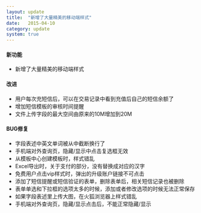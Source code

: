 ```yaml
---
layout: update
title:  "新增了大量精美的移动端样式"
date:   2015-04-10
category: update
system: true
---
```


#### 新功能
* 新增了大量精美的移动端样式

#### 改进
* 用户每次充短信后，可以在交易记录中看到充值后自己的短信余额了
* 增加短信模板的审核时间提醒
* 文件上传字段的最大空间由原来的10M增加到20M

#### BUG修复
* 字段表述中英文单词被从中截断换行了
* 手机端对外查询页，隐藏/显示中点击复选框无效
* 从模板中心创建模板时，样式错乱
* Excel导出时，关于支付的部分，没有替换成对应的汉字
* 免费用户点击vip样式时，弹出的升级账户链接不可点击
* 添加了短信提醒或短信验证的表单，删除表单后，相关短信记录也被删除
* 表单单选和下拉框的选项太多的时候，添加或者修改选项的时候无法正常保存
* 如果字段表述里上传大图，在火狐浏览器上样式错乱
* 手机端对外查询页，隐藏/显示点击后，不能正常隐藏/显示
